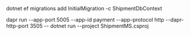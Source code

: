 ﻿dotnet ef migrations add InitialMigration -c ShipmentDbContext

dapr run --app-port 5005 --app-id payment --app-protocol http --dapr-http-port 3505 -- dotnet run --project ShipmentMS.csproj
